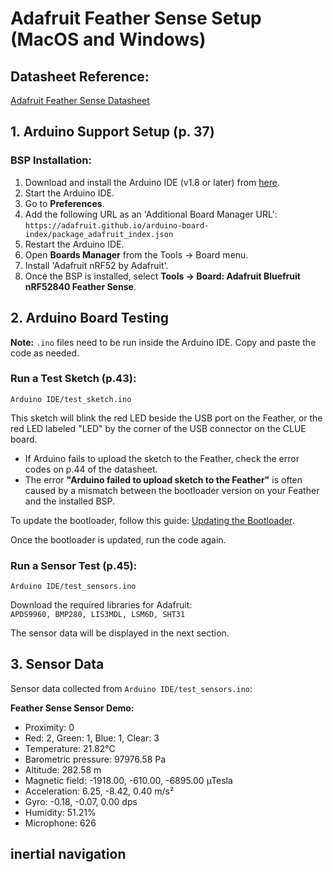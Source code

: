 # Adafruit Feather Sense Setup (MacOS and Windows)

## Datasheet Reference:
[Adafruit Feather Sense Datasheet](https://cdn-learn.adafruit.com/downloads/pdf/adafruit-feather-sense.pdf)

## 1. Arduino Support Setup (p. 37)

### BSP Installation:

1. Download and install the Arduino IDE (v1.8 or later) from [here](https://adafru.it/fvm).
2. Start the Arduino IDE.
3. Go to **Preferences**.
4. Add the following URL as an 'Additional Board Manager URL':  
   `https://adafruit.github.io/arduino-board-index/package_adafruit_index.json`
5. Restart the Arduino IDE.
6. Open **Boards Manager** from the Tools -> Board menu.
7. Install 'Adafruit nRF52 by Adafruit'.
8. Once the BSP is installed, select **Tools -> Board: Adafruit Bluefruit nRF52840 Feather Sense**.

## 2. Arduino Board Testing

**Note:** `.ino` files need to be run inside the Arduino IDE. Copy and paste the code as needed.

### Run a Test Sketch (p.43):  
`Arduino IDE/test_sketch.ino`

This sketch will blink the red LED beside the USB port on the Feather, or the red LED labeled "LED" by the corner of the USB connector on the CLUE board.

- If Arduino fails to upload the sketch to the Feather, check the error codes on p.44 of the datasheet.  
- The error **"Arduino failed to upload sketch to the Feather"** is often caused by a mismatch between the bootloader version on your Feather and the installed BSP.

To update the bootloader, follow this guide: [Updating the Bootloader](https://learn.adafruit.com/bluefruit-nrf52-feather-learning-guide/updating-the-bootloader).

Once the bootloader is updated, run the code again.

### Run a Sensor Test (p.45):  
`Arduino IDE/test_sensors.ino`

Download the required libraries for Adafruit:  
`APDS9960, BMP280, LIS3MDL, LSM6D, SHT31`

The sensor data will be displayed in the next section.

## 3. Sensor Data

Sensor data collected from `Arduino IDE/test_sensors.ino`:

**Feather Sense Sensor Demo:**

- Proximity: 0
- Red: 2, Green: 1, Blue: 1, Clear: 3
- Temperature: 21.82°C
- Barometric pressure: 97976.58 Pa
- Altitude: 282.58 m
- Magnetic field: -1918.00, -610.00, -6895.00 µTesla
- Acceleration: 6.25, -8.42, 0.40 m/s²
- Gyro: -0.18, -0.07, 0.00 dps
- Humidity: 51.21%
- Microphone: 626

## inertial navigation